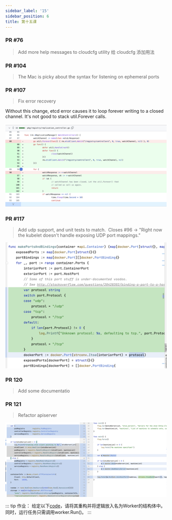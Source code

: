 ```yaml
---
sidebar_label: '15'
sidebar_position: 6
title: 第十五课
---
```


### PR #76
> Add more help messages to cloudcfg utility 给 cloudcfg 添加用法

### PR #104 
> The Mac is picky about the syntax for listening on ephemeral ports


### PR #107
> Fix error recovery


Without this change, etcd error causes it to loop forever writing to a closed channel. It's not good to stack util.Forever calls.

![](https://raw.githubusercontent.com/mouuii/picture/master/%E6%88%AA%E5%B1%8F2023-04-28%20%E4%B8%8B%E5%8D%8812.43.56.png)

### PR #117
> Add udp support, and unit tests to match.  Closes #96
>  -> "Right now the kubelet doesn't handle exposing UDP port mappings."

![](https://raw.githubusercontent.com/mouuii/picture/master/%E6%88%AA%E5%B1%8F2023-04-28%20%E4%B8%8B%E5%8D%8812.49.20.png)

### PR 120 
> Add some documentatio


### PR 121
> Refactor apiserver


![](https://raw.githubusercontent.com/mouuii/picture/master/%E6%88%AA%E5%B1%8F2023-04-28%20%E4%B8%8B%E5%8D%8812.51.34.png)

::: tip
作业： 给定以下[code](https://go.dev/play/p/WenrF3l2ItF)，请将其重构并将逻辑放入名为Worker的结构体中。同时，运行任务只需调用worker.Run()。
:::